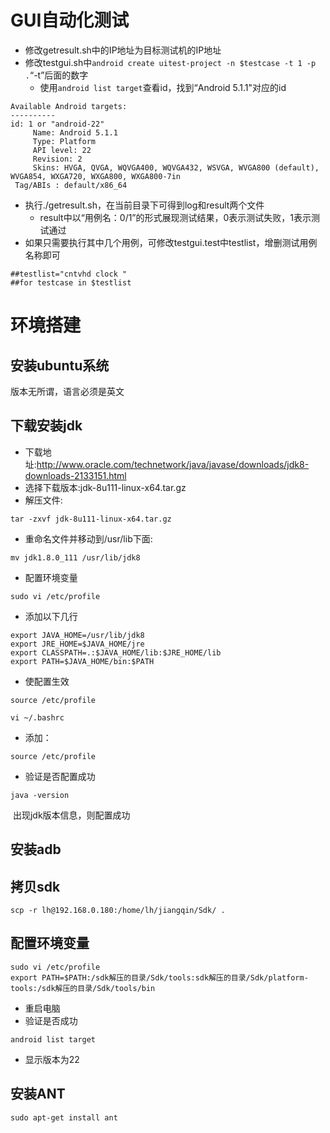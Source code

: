 # GUI自动化测试
  - 修改getresult.sh中的IP地址为目标测试机的IP地址
  - 修改testgui.sh中`android create uitest-project -n $testcase -t 1 -p .`“-t”后面的数字
    - 使用`android list target`查看id，找到“Android 5.1.1"对应的id
```
Available Android targets:
----------
id: 1 or "android-22"
     Name: Android 5.1.1
     Type: Platform
     API level: 22
     Revision: 2
     Skins: HVGA, QVGA, WQVGA400, WQVGA432, WSVGA, WVGA800 (default), WVGA854, WXGA720, WXGA800, WXGA800-7in
 Tag/ABIs : default/x86_64
```
  - 执行./getresult.sh，在当前目录下可得到log和result两个文件
    - result中以“用例名：0/1”的形式展现测试结果，0表示测试失败，1表示测试通过
  - 如果只需要执行其中几个用例，可修改testgui.test中testlist，增删测试用例名称即可
```
##testlist="cntvhd clock "
##for testcase in $testlist
```
# 环境搭建
## 安装ubuntu系统
版本无所谓，语言必须是英文
## 下载安装jdk

  - 下载地址:http://www.oracle.com/technetwork/java/javase/downloads/jdk8-downloads-2133151.html
  
  - 选择下载版本:jdk-8u111-linux-x64.tar.gz
  
  - 解压文件:
 
  ```
  tar -zxvf jdk-8u111-linux-x64.tar.gz
  ```
  - 重命名文件并移动到/usr/lib下面: 
 
  ```
  mv jdk1.8.0_111 /usr/lib/jdk8
  ```
  - 配置环境变量
  ```
  sudo vi /etc/profile
  ```
  - 添加以下几行
  
  ```   
  export JAVA_HOME=/usr/lib/jdk8
  export JRE_HOME=$JAVA_HOME/jre    
  export CLASSPATH=.:$JAVA_HOME/lib:$JRE_HOME/lib 
  export PATH=$JAVA_HOME/bin:$PATH 
  ```  
  - 使配置生效
  
  ```
  source /etc/profile
  ```
  ```
  vi ~/.bashrc
  ```
  - 添加：
  ```
  source /etc/profile
  ```
  
  - 验证是否配置成功
  
  ```
  java -version
  ```
  出现jdk版本信息，则配置成功
  
  
## 安装adb
## 拷贝sdk
  ```
  scp -r lh@192.168.0.180:/home/lh/jiangqin/Sdk/ .
  ```
## 配置环境变量
   ```
   sudo vi /etc/profile
   export PATH=$PATH:/sdk解压的目录/Sdk/tools:sdk解压的目录/Sdk/platform-tools:/sdk解压的目录/Sdk/tools/bin
```
   - 重启电脑
   - 验证是否成功
   ```
   android list target
   ```
   - 显示版本为22

## 安装ANT
```
sudo apt-get install ant
```

